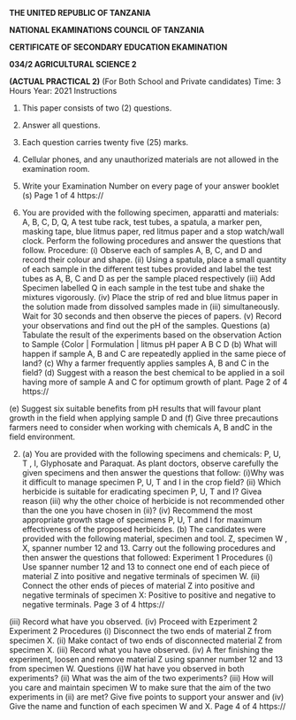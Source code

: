 **THE UNITED REPUBLIC OF TANZANIA**

**NATIONAL EKAMINATIONS COUNCIL OF TANZANIA**

**CERTIFICATE OF SECONDARY EDUCATION EKAMINATION**

**034/2 AGRICULTURAL SCIENCE 2**

**(ACTUAL PRACTICAL 2)**
(For Both School and Private candidates)
Time: 3 Hours Year: 2021
Instructions

1. This paper consists of two (2) questions.

2. Answer all questions.

3. Each question carries twenty five (25) marks.

4. Cellular phones, and any unauthorized materials are not allowed in the examination room.

5. Write your Examination Number on every page of your answer booklet (s)
Page 1 of 4
https://

1. You are provided with the following specimen, apparatti and materials: A, B, C, D,
Q, A test tube rack, test tubes, a spatula, a marker pen, masking tape, blue litmus paper, red litmus paper and a stop watch/wall clock. Perform the following procedures and answer the questions that follow.
Procedure:
(i) Observe each of samples A, B, C, and D and record their colour and shape.
(ii) Using a spatula, place a small quantity of each sample in the different test tubes provided and label the test tubes as A, B, C and D as per the sample placed respectively
(iii) Add Specimen labelled Q in each sample in the test tube and shake the mixtures vigorously.
(iv) Place the strip of red and blue litmus paper in the solution made from dissolved samples made in (iii) simultaneously. Wait for 30 seconds and then observe the pieces of papers.
(v) Record your observations and find out the pH of the samples.
Questions
(a) Tabulate the result of the experiments based on the observation
Action to
Sample {Color | Formulation | litmus pH
paper
A
B
C
D
(b) What will happen if sample A, B and C are repeatedly applied in the same piece of land?
(c) Why a farmer frequently applies samples A, B and C in the field?
(d) Suggest with a reason the best chemical to be applied in a soil having more of sample A and C for optimum growth of plant.
Page 2 of 4
https://

(e) Suggest six suitable benefits from pH results that will favour plant growth in the field when applying sample D and
(f) Give three precautions farmers need to consider when working with chemicals
A, B andC in the field environment.

2. (a) You are provided with the following specimens and chemicals: P, U, T , I,
Glyphosate and Paraquat. As plant doctors, observe carefully the given specimens and then answer the questions that follow:
(i)Why was it difficult to manage specimen P, U, T and I in the crop field?
(ii) Which herbicide is suitable for eradicating specimen P, U, T and I? Givea reason
(iii) why the other choice of herbicide is not recommended other than the one you have chosen in (ii)?
(iv) Recommend the most appropriate growth stage of specimens P, U, T and I for maximum effectiveness of the proposed herbicides.
(b) The candidates were provided with the following material, specimen and tool.
Z, specimen W , X, spanner number 12 and 13. Carry out the following procedures and then answer the questions that followed:
Experiment 1
Procedures
(i) Use spanner number 12 and 13 to connect one end of each piece of material Z
into positive and negative terminals of specimen W.
(ii) Connect the other ends of pieces of material Z into positive and negative terminals of specimen X: Positive to positive and negative to negative terminals.
Page 3 of 4
https://

(iii) Record what have you observed.
(iv) Proceed with Ezperiment 2
Experiment 2
Procedures
(i) Disconnect the two ends of material Z from specimen X.
(ii) Make contact of two ends of disconnected material Z from specimen X.
(iii) Record what you have observed.
(iv) A fter finishing the experiment, loosen and remove material Z using spanner number 12 and 13 from specimen W.
Questions
(i)W hat have you observed in both experiments?
(ii) What was the aim of the two experiments?
(iii) How will you care and maintain specimen W to make sure that the aim of the two experiments in (ii) are met? Give five points to support your answer and
(iv) Give the name and function of each specimen W and X.
Page 4 of 4
https://